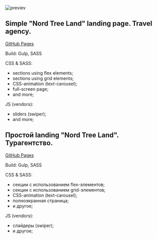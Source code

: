 ![previev](previev.png)

## Simple "Nord Tree Land" landing page. Travel agency.
[GitHub Pages](https://stainlouder.github.io/nordtreeland-travel_landing/)

Build: Gulp, SASS

CSS & SASS:
* sections using flex elements;
* sections using grid elements;
* CSS-animation (text-carousel);
* full-screen page;
* and more;

JS (vendors):
* sliders (swiper);
* and more;

## Простой landing "Nord Tree Land". Турагентство.
[GitHub Pages](https://stainlouder.github.io/nordtreeland-travel_landing/)

Build: Gulp, SASS

CSS & SASS:
* секции с использованием flex-элементов;
* секции с использованием grid-элементов;
* CSS-animation (text-carousel);
* полноэкранная страница;
* и другое;

JS (vendors):
* слайдеры (swiper);
* и другое;
